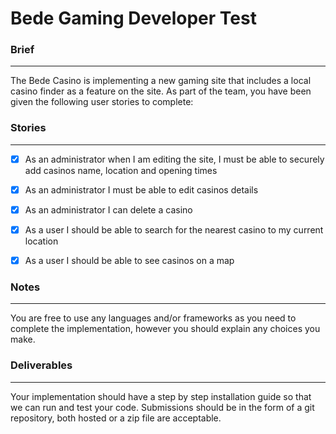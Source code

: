 # Bede Gaming Developer Test


### Brief
---
The Bede Casino is implementing a new gaming site that includes a local casino finder as a feature on the site. As part of the team, you have been given the following user stories to complete:


### Stories
---
- [x] As an administrator when I am editing the site, I must be able to securely add casinos name, location and opening times
- [x] As an administrator I must be able to edit casinos details
- [x] As an administrator I can delete a casino
- [x] As a user I should be able to search for the nearest casino to my current location
- [x] As a user I should be able to see casinos on a map


### Notes
---
You are free to use any languages and/or frameworks as you need to complete the implementation, however you should explain any choices you make.


### Deliverables
---
Your implementation should have a step by step installation guide so that we can run and test your code. Submissions should be in the form of a git repository, both hosted or a zip file are acceptable.
